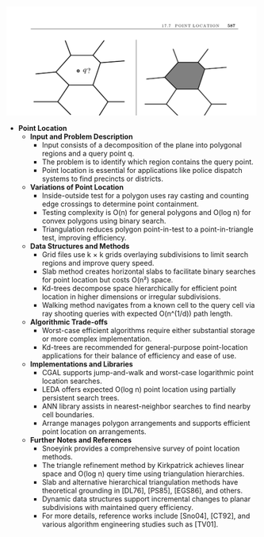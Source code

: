 ![ADM-ch17-geometry-point-location](ADM-ch17-geometry-point-location.best.png)

- **Point Location**
  - **Input and Problem Description**
    - Input consists of a decomposition of the plane into polygonal regions and a query point q.
    - The problem is to identify which region contains the query point.
    - Point location is essential for applications like police dispatch systems to find precincts or districts.
  - **Variations of Point Location**
    - Inside-outside test for a polygon uses ray casting and counting edge crossings to determine point containment.
    - Testing complexity is O(n) for general polygons and O(log n) for convex polygons using binary search.
    - Triangulation reduces polygon point-in-test to a point-in-triangle test, improving efficiency.
  - **Data Structures and Methods**
    - Grid files use k × k grids overlaying subdivisions to limit search regions and improve query speed.
    - Slab method creates horizontal slabs to facilitate binary searches for point location but costs O(n²) space.
    - Kd-trees decompose space hierarchically for efficient point location in higher dimensions or irregular subdivisions.
    - Walking method navigates from a known cell to the query cell via ray shooting queries with expected O(n^(1/d)) path length.
  - **Algorithmic Trade-offs**
    - Worst-case efficient algorithms require either substantial storage or more complex implementation.
    - Kd-trees are recommended for general-purpose point-location applications for their balance of efficiency and ease of use.
  - **Implementations and Libraries**
    - CGAL supports jump-and-walk and worst-case logarithmic point location searches.
    - LEDA offers expected O(log n) point location using partially persistent search trees.
    - ANN library assists in nearest-neighbor searches to find nearby cell boundaries.
    - Arrange manages polygon arrangements and supports efficient point location on arrangements.
  - **Further Notes and References**
    - Snoeyink provides a comprehensive survey of point location methods.
    - The triangle refinement method by Kirkpatrick achieves linear space and O(log n) query time using triangulation hierarchies.
    - Slab and alternative hierarchical triangulation methods have theoretical grounding in [DL76], [PS85], [EGS86], and others.
    - Dynamic data structures support incremental changes to planar subdivisions with maintained query efficiency.
    - For more details, reference works include [Sno04], [CT92], and various algorithm engineering studies such as [TV01].
